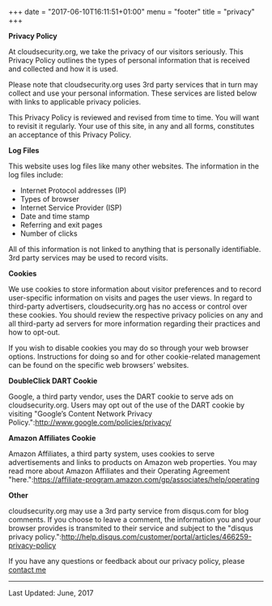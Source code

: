 +++
date = "2017-06-10T16:11:51+01:00"
menu = "footer"
title = "privacy"
+++

**Privacy Policy**

At cloudsecurity.org, we take the privacy of our visitors seriously. This Privacy Policy outlines the types of personal information that is received and collected and how it is used.

Please note that cloudsecurity.org uses 3rd party services that in turn may collect and use your personal information.  These services are listed below with links to applicable privacy policies.

This Privacy Policy is reviewed and revised from time to time. You will want to revisit it regularly. Your use of this site, in any and all forms, constitutes an acceptance of this Privacy Policy.

**Log Files**

This website uses log files like many other websites. The information in the log files include:

* Internet Protocol addresses (IP)
* Types of browser
* Internet Service Provider (ISP)
* Date and time stamp
* Referring and exit pages
* Number of clicks

All of this information is not linked to anything that is personally identifiable.  3rd party services may be used to record visits.

**Cookies**

We use cookies to store information about visitor preferences and to record user-specific information on visits and pages the user views. In regard to third-party advertisers, cloudsecurity.org has no access or control over these cookies. You should review the respective privacy policies on any and all third-party ad servers for more information regarding their practices and how to opt-out.

If you wish to disable cookies you may do so through your web browser options. Instructions for doing so and for other cookie-related management can be found on the specific web browsers’ websites.

**DoubleClick DART Cookie**

Google, a third party vendor, uses the DART cookie to serve ads on cloudsecurity.org. Users may opt out of the use of the DART cookie by visiting "Google’s Content Network Privacy Policy.":http://www.google.com/policies/privacy/

**Amazon Affiliates Cookie**

Amazon Affiliates, a third party system, uses cookies to serve advertisements and links to products on Amazon web properties.  You may read more about Amazon Affiliates and their Operating Agreement "here.":https://affiliate-program.amazon.com/gp/associates/help/operating

**Other**

cloudsecurity.org may use a 3rd party service from disqus.com for blog comments.  If you choose to leave a comment, the information you and your browser provides is transmited to their service and subject to the "disqus privacy policy.":http://help.disqus.com/customer/portal/articles/466259-privacy-policy


If you have any questions or feedback about our privacy policy, please [contact me](/about.html)

---
Last Updated: June, 2017

